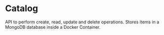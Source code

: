 # Catalog </br>
API to perform create, read, update and delete operations.
Stores items in a MongoDB database inside a Docker Container.

